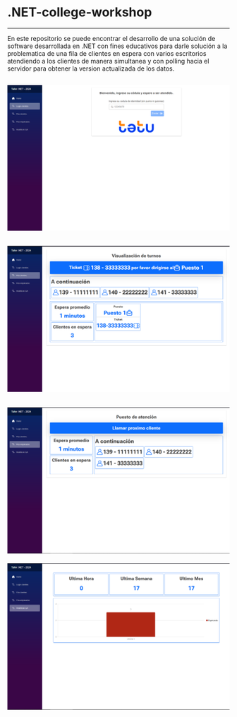 # .NET-college-workshop
---
En este repositorio se puede encontrar el desarrollo de una solución de software desarrollada en .NET con fines educativos para darle solución a la problematica de una fila de clientes en espera con varios escritorios atendiendo a los clientes de manera simultanea y con polling hacia el servidor para obtener la version actualizada de los datos.

![Login clientes](https://github.com/ignfer/.NET-college-workshop/blob/main/login.png)
---
![Fila clientes](https://github.com/ignfer/.NET-college-workshop/blob/main/client.png)
---
![Fila empleados](https://github.com/ignfer/.NET-college-workshop/blob/main/employee.png)
---
![QA](https://github.com/ignfer/.NET-college-workshop/blob/main/chart.png)
